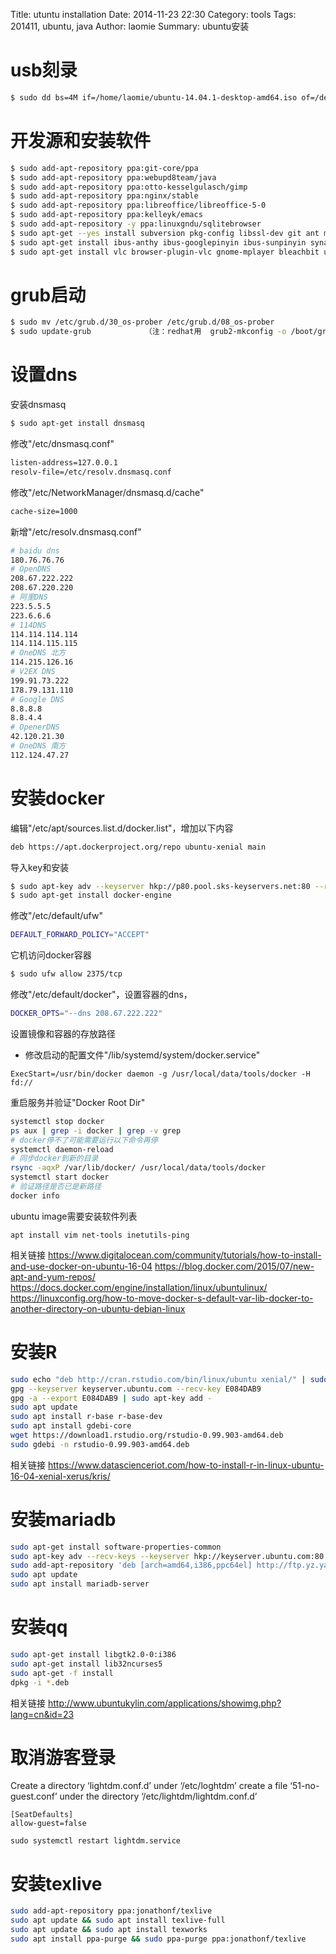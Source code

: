 Title: utuntu installation
Date: 2014-11-23 22:30
Category: tools 
Tags: 201411, ubuntu, java
Author: laomie
Summary: ubuntu安装


usb刻录
====================================
```bash
$ sudo dd bs=4M if=/home/laomie/ubuntu-14.04.1-desktop-amd64.iso of=/dev/sdc && sync
```

开发源和安装软件
==========================
```bash
$ sudo add-apt-repository ppa:git-core/ppa
$ sudo add-apt-repository ppa:webupd8team/java
$ sudo add-apt-repository ppa:otto-kesselgulasch/gimp
$ sudo add-apt-repository ppa:nginx/stable
$ sudo add-apt-repository ppa:libreoffice/libreoffice-5-0
$ sudo add-apt-repository ppa:kelleyk/emacs
$ sudo add-apt-repository -y ppa:linuxgndu/sqlitebrowser
$ sudo apt-get --yes install subversion pkg-config libssl-dev git ant maven cmake build-essential zlib1g-dev lib32z1-dev libsnappy-dev oracle-java8-installer
$ sudo apt-get install ibus-anthy ibus-googlepinyin ibus-sunpinyin synaptic aptitude vim-gtk filezilla openssh-server mariadb-server
$ sudo apt-get install vlc browser-plugin-vlc gnome-mplayer bleachbit ubuntu-restricted-extras gnome-tweak-tool unity-tweak-tool gimp chromium-browser
```

grub启动
========================
```bash
$ sudo mv /etc/grub.d/30_os-prober /etc/grub.d/08_os-prober
$ sudo update-grub            （注：redhat用  grub2-mkconfig -o /boot/grub2/grub.cfg)
```

设置dns
==========================
安装dnsmasq
```bash
$ sudo apt-get install dnsmasq
```
修改"/etc/dnsmasq.conf"
```bash
listen-address=127.0.0.1
resolv-file=/etc/resolv.dnsmasq.conf
```
修改"/etc/NetworkManager/dnsmasq.d/cache"
```bash
cache-size=1000
```
新增"/etc/resolv.dnsmasq.conf"
```bash
# baidu dns
180.76.76.76
# OpenDNS
208.67.222.222
208.67.220.220
# 阿里DNS
223.5.5.5
223.6.6.6
# 114DNS
114.114.114.114
114.114.115.115
# OneDNS 北方
114.215.126.16
# V2EX DNS
199.91.73.222
178.79.131.110
# Google DNS
8.8.8.8
8.8.4.4
# OpenerDNS
42.120.21.30
# OneDNS 南方
112.124.47.27
```

安装docker
=============================
编辑"/etc/apt/sources.list.d/docker.list"，增加以下内容
```bash
deb https://apt.dockerproject.org/repo ubuntu-xenial main
```
导入key和安装
```bash
$ sudo apt-key adv --keyserver hkp://p80.pool.sks-keyservers.net:80 --recv-keys 58118E89F3A912897C070ADBF76221572C52609D
$ sudo apt-get install docker-engine
```

修改"/etc/default/ufw"
```bash
DEFAULT_FORWARD_POLICY="ACCEPT"
```

它机访问docker容器
```bash
$ sudo ufw allow 2375/tcp
```

修改"/etc/default/docker"，设置容器的dns，
```bash
DOCKER_OPTS="--dns 208.67.222.222"
```

设置镜像和容器的存放路径
* 修改启动的配置文件"/lib/systemd/system/docker.service"
```
ExecStart=/usr/bin/docker daemon -g /usr/local/data/tools/docker -H fd://
```
重启服务并验证"Docker Root Dir"
```bash
systemctl stop docker
ps aux | grep -i docker | grep -v grep
# docker停不了可能需要运行以下命令再停
systemctl daemon-reload
# 同步docker到新的目录
rsync -aqxP /var/lib/docker/ /usr/local/data/tools/docker
systemctl start docker
# 验证路径是否已是新路径
docker info
```

ubuntu image需要安装软件列表
```
apt install vim net-tools inetutils-ping
```

相关链接
<https://www.digitalocean.com/community/tutorials/how-to-install-and-use-docker-on-ubuntu-16-04>
<https://blog.docker.com/2015/07/new-apt-and-yum-repos/>
<https://docs.docker.com/engine/installation/linux/ubuntulinux/>
<https://linuxconfig.org/how-to-move-docker-s-default-var-lib-docker-to-another-directory-on-ubuntu-debian-linux>

安装R
======================
```bash
sudo echo "deb http://cran.rstudio.com/bin/linux/ubuntu xenial/" | sudo tee -a /etc/apt/sources.list
gpg --keyserver keyserver.ubuntu.com --recv-key E084DAB9
gpg -a --export E084DAB9 | sudo apt-key add -
sudo apt update
sudo apt install r-base r-base-dev
sudo apt install gdebi-core
wget https://download1.rstudio.org/rstudio-0.99.903-amd64.deb
sudo gdebi -n rstudio-0.99.903-amd64.deb
```
相关链接
<https://www.datascienceriot.com/how-to-install-r-in-linux-ubuntu-16-04-xenial-xerus/kris/>

安装mariadb
========================
```bash
sudo apt-get install software-properties-common
sudo apt-key adv --recv-keys --keyserver hkp://keyserver.ubuntu.com:80 0xF1656F24C74CD1D8
sudo add-apt-repository 'deb [arch=amd64,i386,ppc64el] http://ftp.yz.yamagata-u.ac.jp/pub/dbms/mariadb/repo/10.1/ubuntu xenial main'
sudo apt update
sudo apt install mariadb-server
```

安装qq
==========================
```bash
sudo apt-get install libgtk2.0-0:i386
sudo apt-get install lib32ncurses5
sudo apt-get -f install
dpkg -i *.deb
```
相关链接
<http://www.ubuntukylin.com/applications/showimg.php?lang=cn&id=23>

取消游客登录
======================
Create a directory ‘lightdm.conf.d’ under ‘/etc/loghtdm’
create a file ‘51-no-guest.conf’ under  the directory ‘/etc/lightdm/lightdm.conf.d’
```
[SeatDefaults]
allow-guest=false
```
```
sudo systemctl restart lightdm.service
```

安装texlive
======================
```bash
sudo add-apt-repository ppa:jonathonf/texlive
sudo apt update && sudo apt install texlive-full
sudo apt update && sudo apt install texworks
sudo apt install ppa-purge && sudo ppa-purge ppa:jonathonf/texlive
```
